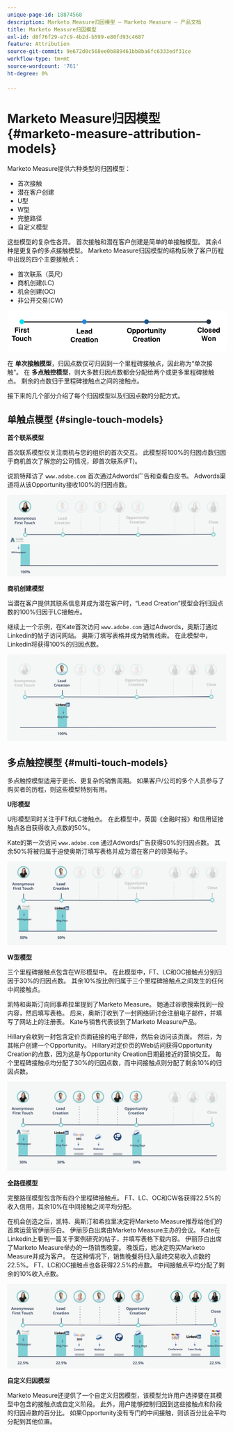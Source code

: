 ```yaml
---
unique-page-id: 18874568
description: Marketo Measure归因模型 — Marketo Measure — 产品文档
title: Marketo Measure归因模型
exl-id: d8f76f29-e7c9-4b2d-b599-e80fd93c4687
feature: Attribution
source-git-commit: 9e672d0c568ee0b889461bb8ba6fc6333edf31ce
workflow-type: tm+mt
source-wordcount: '761'
ht-degree: 0%

---
```


# Marketo Measure归因模型 {#marketo-measure-attribution-models}

Marketo Measure提供六种类型的归因模型：

* 首次接触
* 潜在客户创建
* U型
* W型
* 完整路径
* 自定义模型

这些模型的复杂性各异。 首次接触和潜在客户创建是简单的单接触模型。 其余4种是更复杂的多点接触模型。 Marketo Measure归因模型的结构反映了客户历程中出现的四个主要接触点：

* 首次联系（英尺）
* 商机创建(LC)
* 机会创建(OC)
* 非公开交易(CW)

![](assets/1-1.png)

在 **单次接触模型**，归因点数仅可归因到一个里程碑接触点，因此称为“单次接触”。
在 **多点触控模型**，则大多数归因点数都会分配给两个或更多里程碑接触点。 剩余的点数归于里程碑接触点之间的接触点。

接下来的几个部分介绍了每个归因模型以及归因点数的分配方式。

## 单触点模型 {#single-touch-models}

**首个联系模型**

首次联系模型仅关注商机与您的组织的首次交互。 此模型将100%的归因点数归因于商机首次了解您的公司情况，即首次联系(FT)。

说凯特拜访了 `www.adobe.com` 首次通过Adwords广告和查看白皮书。 Adwords渠道将从该Opportunity接收100%的归因点数。

![](assets/2.png)

**商机创建模型**

当潜在客户提供其联系信息并成为潜在客户时，“Lead Creation”模型会将归因点数的100%归因于LC接触点。

继续上一个示例，在Kate首次访问 `www.adobe.com` 通过Adwords，奥斯汀通过Linkedin的帖子访问网站。 奥斯汀填写表格并成为销售线索。 在此模型中，Linkedin将获得100%的归因点数。

![](assets/3.png)

## 多点触控模型 {#multi-touch-models}

多点触控模型适用于更长、更复杂的销售周期。 如果客户/公司的多个人员参与了购买者的历程，则这些模型特别有用。

**U形模型**

U形模型同时关注于FT和LC接触点。 在此模型中，英国《金融时报》和信用证接触点各自获得收入点数的50%。

Kate的第一次访问 `www.adobe.com` 通过Adwords广告获得50%的归因点数。 其余50%将被归属于迫使奥斯汀填写表格并成为潜在客户的领英帖子。

![](assets/4.png)

**W型模型**

三个里程碑接触点包含在W形模型中。 在此模型中，FT、LC和OC接触点分别归因于30%的归因点数。 其余10%按比例归属于三个里程碑接触点之间发生的任何中间接触点。

凯特和奥斯汀向同事希拉里提到了Marketo Measure。 她通过谷歌搜索找到一段内容，然后填写表格。 后来，奥斯汀收到了一封网络研讨会注册电子邮件，并填写了网站上的注册表。 Kate与销售代表谈到了Marketo Measure产品。

Hillary会收到一封包含定价页面链接的电子邮件，然后会访问该页面。 然后，为其帐户创建一个Opportunity。 Hillary对定价页的Web访问获得Opportunity Creation的点数，因为这是与Opportunity Creation日期最接近的营销交互。 每个里程碑接触点均分配了30%的归因点数，而中间接触点则分配了剩余10%的归因点数。

![](assets/5.png)

**全路径模型**

完整路径模型包含所有四个里程碑接触点。 FT、LC、OC和CW各获得22.5%的收入信用，其余10%在中间接触之间平均分配。

在机会创造之后，凯特、奥斯汀和希拉里决定将Marketo Measure推荐给他们的首席运营官伊丽莎白。 伊丽莎白出席由Marketo Measure主办的会议。 Kate在Linkedin上看到一篇关于案例研究的帖子，并填写表格下载内容。 伊丽莎白出席了Marketo Measure举办的一场销售晚宴。 晚饭后，她决定购买Marketo Measure并成为客户。 在这种情况下，销售晚餐将归入最终交易收入点数的22.5%。 FT、LC和OC接触点也各获得22.5%的点数。 中间接触点平均分配了剩余的10%收入点数。

![](assets/6.png)

**自定义归因模型**

Marketo Measure还提供了一个自定义归因模型，该模型允许用户选择要在其模型中包含的接触点或自定义阶段。 此外，用户能够控制归因到这些接触点和阶段的归因点数的百分比。 如果Opportunity没有专门的中间接触，则该百分比会平均分配到其他位置。
